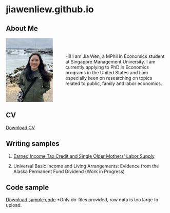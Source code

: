 # jiawenliew.github.io

## About Me
<div style="display: flex; align-items: center;">
  <img src="image.jpeg" alt="me" width="175" height="200" style="margin-right: 20px;">
  <p style="margin-left: 20px;">Hi! I am Jia Wen, a MPhil in Economics student at Singapore Management University. I am currently applying to PhD in Economics programs in the United States and I am especially keen on researching on topics related to public, family and labor economics.</p>
</div>

## CV
[Download CV](CV_Jiawen.pdf)

## Writing samples
1) [Earned Income Tax Credit and Single Older Mothers' Labor Supply](EITC_paper.pdf)

2) Universal Basic Income and Living Arrangements: Evidence from the Alaska Permanent Fund Dividend (Work in Progress)

## Code sample
[Download sample code](code_sample)
*Only do-files provided, raw data is too large to upload.
